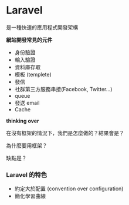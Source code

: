 # Laravel

是一種快速的應用程式開發架構

**網站開發常見的元件**

* 身份驗證
* 輸入驗證
* 資料庫存取
* 模板 (templete)
* 發信
* 社群第三方服務串接(Facebook, Twitter...)
* queue
* 發送 email
* Cache

**thinking over**

在沒有框架的情況下，我們是怎麼做的？結果會是？ 
<!-- 1. 依照自己喜好，組織專案 -->
<!-- 2. 套自己的喜好選用套件 -->

為什麼要用框架？ 
<!-- 1. 承襲優良的組織架構 -->
<!-- 2. 依靠框架來選擇套件 -->

缺點是？
<!-- 1. 高度依賴框架，若框架走向死亡，專案也就... -->

### Laravel 的特色

* 約定大於配置 (convention over configuration)
* 簡化學習曲線


<!--* [Laravel 5 Fundamentals](https://laracasts.com/series/laravel-5-fundamentals/)-->